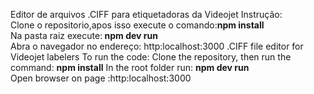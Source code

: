 Editor de arquivos .CIFF para etiquetadoras da Videojet
Instrução:
<br>
Clone o repositorio,apos isso execute o comando:<STRONG>npm install</STRONG> 
<br>
Na pasta raiz execute:<STRONG> npm dev run</STRONG>
<br>
Abra o navegador no endereço: http:localhost:3000
.CIFF file editor for Videojet labelers
To run the code:
Clone the repository, then run the command: <STRONG>npm install</STRONG> 
In the root folder run: <STRONG> npm dev run</STRONG>
<br>
Open browser on page :http:localhost:3000
